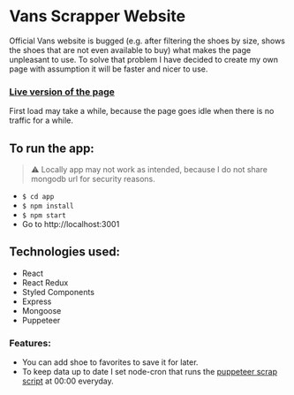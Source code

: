 # Vans Scrapper Website
Official Vans website is bugged (e.g. after filtering the shoes by size, shows the shoes that are not even available to buy) what makes the page unpleasant to use. To solve that problem I have decided to create my own page with assumption it will be faster and nicer to use.

### [Live version of the page](https://vans-scrapper-website.herokuapp.com/)
First load may take a while, because the page goes idle when there is no traffic for a while.

## To run the app:
> :warning: Locally app may not work as intended, because I do not share mongodb url for security reasons.
* `$ cd app`
* `$ npm install`
* `$ npm start`
* Go to http://localhost:3001

## Technologies used:
* React
* React Redux
* Styled Components
* Express
* Mongoose
* Puppeteer

### Features:
* You can add shoe to favorites to save it for later.
* To keep data up to date I set node-cron that runs the [puppeteer scrap script](app/utils/vansScrapper.js) at 00:00 everyday.
